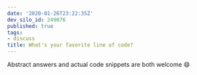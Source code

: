 ```yaml
---
date: '2020-01-26T23:22:35Z'
dev_silo_id: 249076
published: true
tags:
- discuss
title: What's your favorite line of code?
---
```


Abstract answers and actual code snippets are both welcome :smile:
